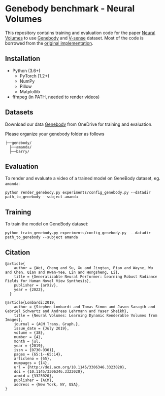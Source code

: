 # Genebody benchmark - Neural Volumes

This repository contains training and evaluation code for the paper 
[Neural Volumes](https://arxiv.org/abs/1906.07751) to use [Genebody](https://generalizable-neural-performer.github.io/) and [V-sense](https://v-sense.scss.tcd.ie/news/v-sense-volumetric-video-quality-database/) dataset. Most of the code is borrowed from the [original implementation](https://github.com/facebookresearch/neuralvolumes).


## Installation

* Python (3.6+)
  * PyTorch (1.2+)
  * NumPy
  * Pillow
  * Matplotlib
* ffmpeg (in PATH, needed to render videos)

## Datasets
Download our data [Genebody](https://generalizable-neural-performer.github.io/genebody.html) from OneDrive for training and evaluation.

Please organize your genebody folder as follows
```
├──genebody/
  ├──amanda/
  ├──barry/
```
## Evaluation
To render and evaluate a video of a trained model on GeneBody dataset, eg. `amanda`:
```
python render_genebody.py experiments/config_genebody.py --datadir path_to_genebody --subject amanda
```

## Training

To train the model on GeneBody dataset:
```
python train_genebody.py experiments/config_genebody.py  --datadir path_to_genebody --subject amanda
```

## Citation
```
@article{
    author = {Wei, Cheng and Su, Xu and Jingtan, Piao and Wayne, Wu and Chen, Qian and Kwan-Yee, Lin and Hongsheng, Li},
    title = {Generalizable Neural Performer: Learning Robust Radiance Fields for Human Novel View Synthesis},
    publisher = {arXiv},
    year = {2022},
  }

@article{Lombardi:2019,
    author = {Stephen Lombardi and Tomas Simon and Jason Saragih and Gabriel Schwartz and Andreas Lehrmann and Yaser Sheikh},
    title = {Neural Volumes: Learning Dynamic Renderable Volumes from Images},
    journal = {ACM Trans. Graph.},
    issue_date = {July 2019},
    volume = {38},
    number = {4},
    month = jul,
    year = {2019},
    issn = {0730-0301},
    pages = {65:1--65:14},
    articleno = {65},
    numpages = {14},
    url = {http://doi.acm.org/10.1145/3306346.3323020},
    doi = {10.1145/3306346.3323020},
    acmid = {3323020},
    publisher = {ACM},
    address = {New York, NY, USA},
}
```